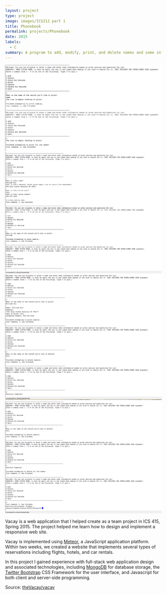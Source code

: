 ```yaml
---
layout: project
type: project
image: images/ICS212 part 1
title: Phonebook
permalink: projects/Phonebook
date: 2015
labels:
  - C
summary: A program to add, modify, print, and delete names and some info from ICS 212 in Spring 2015
---
```


<img class="ui medium right floated rounded image" src="../images/ICS212 part 1.png">
<img class="ui medium right floated rounded image" src="../images/ICS212 part 2.png">
<img class="ui medium right floated rounded image" src="../images/ICS212 part 3.png">
<img class="ui medium right floated rounded image" src="../images/ICS212 part 4.png">


Vacay is a web application that I helped create as a team project in ICS 415, Spring 2015. The project helped me learn how to design and implement a responsive web site.

Vacay is implemented using [Meteor](http://meteor.com), a JavaScript application platform. Within two weeks, we created a website that implements several types of reservations including flights, hotels, and car rentals.

In this project I gained experience with full-stack web application design and associated technologies, including [MongoDB](http://mongodb.com) for database storage, the [Twitter Bootstrap](http://getbootstrap.com/) CSS Framework for the user interface, and Javascript for both client and server-side programming. 
 
Source: <a href="https://github.com/theVacay/vacay"><i class="large github icon"></i>theVacay/vacay</a>
